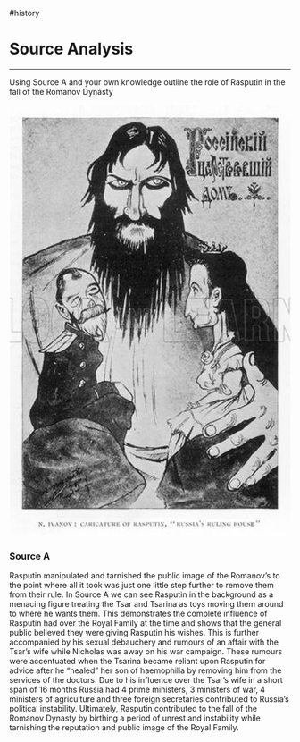 #history 
# Source Analysis

---

Using Source A and your own knowledge outline the role of Rasputin in the fall of the Romanov Dynasty

![Untitled](Untitled.png)

### Source A

Rasputin manipulated and tarnished the public image of the Romanov’s to the point where all it took was just one little step further to remove them from their rule. In Source A we can see Rasputin in the background as a menacing figure treating the Tsar and Tsarina as toys moving them around to where he wants them. This demonstrates the complete influence of Rasputin had over the Royal Family at the time and shows that the general public believed they were giving Rasputin his wishes. This is further accompanied by his sexual debauchery and rumours of an affair with the Tsar’s wife while Nicholas was away on his war campaign. These rumours were accentuated when the Tsarina became reliant upon Rasputin for advice after he “healed” her son of haemophilia by removing him from the services of the doctors. Due to his influence over the Tsar’s wife in a short span of 16 months Russia had 4 prime ministers, 3 ministers of war, 4 ministers of agriculture and three foreign secretaries contributed to Russia’s political instability. Ultimately, Rasputin contributed to the fall of the Romanov Dynasty by birthing a period of unrest and instability while tarnishing the reputation and public image of the Royal Family.